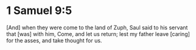 # 1 Samuel 9:5

[And] when they were come to the land of Zuph, Saul said to his servant that [was] with him, Come, and let us return; lest my father leave [caring] for the asses, and take thought for us.